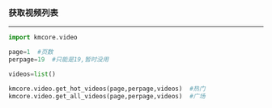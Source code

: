 ### 获取视频列表
---
```python
import kmcore.video

page=1  #页数
perpage=19  #只能是19,暂时没用

videos=list()

kmcore.video.get_hot_videos(page,perpage,videos)  #热门
kmcore.video.get_all_videos(page,perpage,videos)  #广场
```





